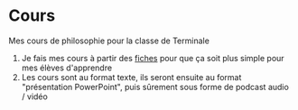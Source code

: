 # Cours
Mes cours de philosophie pour la classe de Terminale


1. Je fais mes cours à partir des [fiches](https://github.com/La-caverne-de-Platon/fiches-de-cours) pour que ça soit plus simple pour mes élèves d'apprendre
2. Les cours sont au format texte, ils seront ensuite au format "présentation PowerPoint", puis sûrement sous forme de podcast audio / vidéo
